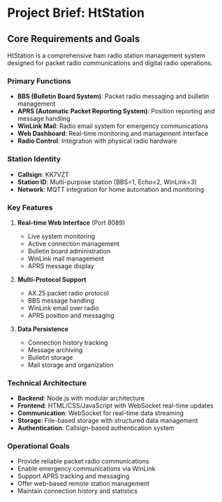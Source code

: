 # Project Brief: HtStation

## Core Requirements and Goals

HtStation is a comprehensive ham radio station management system designed for packet radio communications and digital radio operations.

### Primary Functions
- **BBS (Bulletin Board System)**: Packet radio messaging and bulletin management
- **APRS (Automatic Packet Reporting System)**: Position reporting and message handling
- **WinLink Mail**: Radio email system for emergency communications
- **Web Dashboard**: Real-time monitoring and management interface
- **Radio Control**: Integration with physical radio hardware

### Station Identity
- **Callsign**: KK7VZT
- **Station ID**: Multi-purpose station (BBS=1, Echo=2, WinLink=3)
- **Network**: MQTT integration for home automation and monitoring

### Key Features
1. **Real-time Web Interface** (Port 8089)
   - Live system monitoring
   - Active connection management
   - Bulletin board administration
   - WinLink mail management
   - APRS message display

2. **Multi-Protocol Support**
   - AX.25 packet radio protocol
   - BBS message handling
   - WinLink email over radio
   - APRS position and messaging

3. **Data Persistence**
   - Connection history tracking
   - Message archiving
   - Bulletin storage
   - Mail storage and organization

### Technical Architecture
- **Backend**: Node.js with modular architecture
- **Frontend**: HTML/CSS/JavaScript with WebSocket real-time updates
- **Communication**: WebSocket for real-time data streaming
- **Storage**: File-based storage with structured data management
- **Authentication**: Callsign-based authentication system

### Operational Goals
- Provide reliable packet radio communications
- Enable emergency communications via WinLink
- Support APRS tracking and messaging
- Offer web-based remote station management
- Maintain connection history and statistics
